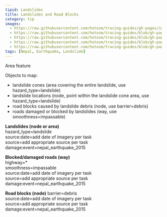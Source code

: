 ```yaml
---
tipid: Landslides
title: Landslides and Road Blocks
category: tip
images:
  - https://raw.githubusercontent.com/hotosm/tracing-guides/gh-pages/images/Landslide_Before.JPG
  - https://raw.githubusercontent.com/hotosm/tracing-guides/blob/gh-pages/images/Landslide_After.JPG
  - https://raw.githubusercontent.com/hotosm/tracing-guides/blob/gh-pages/images/Landslide_Tag.JPG
  - https://raw.githubusercontent.com/hotosm/tracing-guides/blob/gh-pages/images/RoadBlock_Tag.JPG
  - https://raw.githubusercontent.com/hotosm/tracing-guides/blob/gh-pages/images/Debris_Tag.JPG
tags: [Nepal, Earthquake, Landslide]
---
```

Area feature

Objects to map:  

- landslide cones (area covering the entire landslide, use hazard_type=landslide)  
- landslide locations (node, point within the landslide cone area, use hazard_type=landslide)  
- road blocks caused by landslide debris (node, use barrier=debris)  
- roads damaged or blocked by landslides (way, use smoothness=impassable)  


**Landslides (node or area)**  
hazard_type=landslide  
source:date=add date of imagery per task  
source=add appropriate source per task  
damage:event=nepal_earthquake_2015  

**Blocked/damaged roads (way)**  
highway=*  
smoothness=impassable  
source:date=add date of imagery per task  
source=add appropriate source per task  
damage:event=nepal_earthquake_2015  

**Road blocks (node)**
barrier=debris  
source:date=add date of imagery per task  
source=add appropriate source per task  
damage:event=nepal_earthquake_2015  

